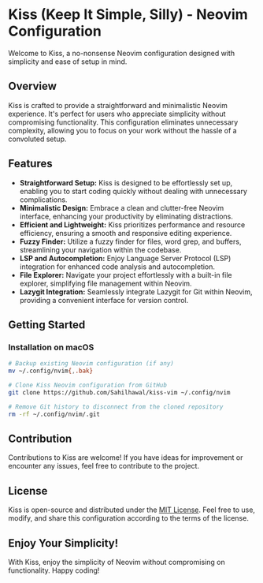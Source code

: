 # Kiss (Keep It Simple, Silly) - Neovim Configuration

Welcome to Kiss, a no-nonsense Neovim configuration designed with simplicity and ease of setup in mind.

## Overview

Kiss is crafted to provide a straightforward and minimalistic Neovim experience. It's perfect for users who appreciate simplicity without compromising functionality. This configuration eliminates unnecessary complexity, allowing you to focus on your work without the hassle of a convoluted setup.

## Features

- **Straightforward Setup:** Kiss is designed to be effortlessly set up, enabling you to start coding quickly without dealing with unnecessary complications.
- **Minimalistic Design:** Embrace a clean and clutter-free Neovim interface, enhancing your productivity by eliminating distractions.
- **Efficient and Lightweight:** Kiss prioritizes performance and resource efficiency, ensuring a smooth and responsive editing experience.
- **Fuzzy Finder:** Utilize a fuzzy finder for files, word grep, and buffers, streamlining your navigation within the codebase.
- **LSP and Autocompletion:** Enjoy Language Server Protocol (LSP) integration for enhanced code analysis and autocompletion.
- **File Explorer:** Navigate your project effortlessly with a built-in file explorer, simplifying file management within Neovim.
- **Lazygit Integration:** Seamlessly integrate Lazygit for Git within Neovim, providing a convenient interface for version control.

## Getting Started

### Installation on macOS

```bash
# Backup existing Neovim configuration (if any)
mv ~/.config/nvim{,.bak}

# Clone Kiss Neovim configuration from GitHub
git clone https://github.com/Sahilhawal/kiss-vim ~/.config/nvim

# Remove Git history to disconnect from the cloned repository
rm -rf ~/.config/nvim/.git

```



## Contribution

Contributions to Kiss are welcome! If you have ideas for improvement or encounter any issues, feel free to contribute to the project.

## License

Kiss is open-source and distributed under the [MIT License](LICENSE). Feel free to use, modify, and share this configuration according to the terms of the license.

## Enjoy Your Simplicity!

With Kiss, enjoy the simplicity of Neovim without compromising on functionality. Happy coding!
